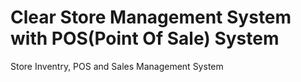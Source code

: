 # Clear Store Management System with POS(Point Of Sale) System
Store Inventry, POS and Sales Management System
